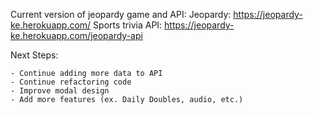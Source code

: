 
Current version of jeopardy game and API:
	Jeopardy: https://jeopardy-ke.herokuapp.com/
	Sports trivia API: https://jeopardy-ke.herokuapp.com/jeopardy-api 

Next Steps:
	
	- Continue adding more data to API
	- Continue refactoring code
	- Improve modal design
	- Add more features (ex. Daily Doubles, audio, etc.)
	